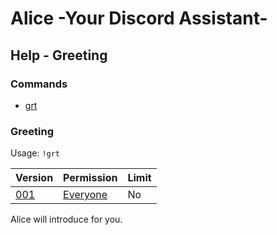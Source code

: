 # Alice -Your Discord Assistant-
## Help - Greeting

### Commands
- [grt](#Greeting)

### Greeting
Usage: `!grt`

|Version|Permission|Limit|
|:--|:--|:--|
|[001](/changelog/001.md)|[Everyone](/permissions/permissions.md)|No|

Alice will introduce for you.